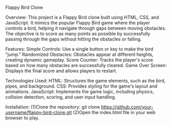 Flappy Bird Clone

Overview:
This project is a Flappy Bird clone built using HTML, CSS, and JavaScript. It mimics the popular Flappy Bird game where the player controls a bird, helping it navigate through gaps between moving obstacles.
The objective is to score as many points as possible by successfully passing through the gaps without hitting the obstacles or falling.

Features:
Simple Controls: Use a single button or key to make the bird "jump."
Randomized Obstacles: Obstacles appear at different heights, creating dynamic gameplay.
Score Counter: Tracks the player's score based on how many obstacles are successfully cleared.
Game Over Screen: Displays the final score and allows players to restart.

Technologies Used:
HTML: Structures the game elements, such as the bird, pipes, and background.
CSS: Provides styling for the game's layout and animations.
JavaScript: Implements the game logic, including physics, collision detection, scoring, and user input handling.

Installation:
(1)Clone the repository: git clone https://github.com/your-username/flappy-bird-clone.git
(2)Open the index.html file in your web browser to play.
